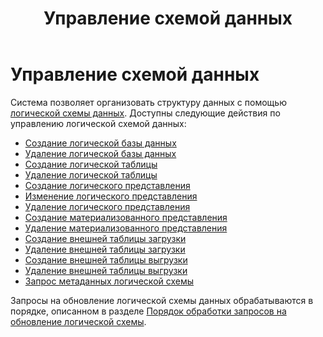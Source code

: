 ﻿---
layout: default
title: Управление схемой данных
nav_order: 2
parent: Работа с системой
has_children: true
has_toc: false
---

# Управление схемой данных

Система позволяет организовать структуру данных с помощью [логической схемы данных](../../Обзор_понятий_компонентов_и_связей/Основные_понятия/Логическая_схема_данных/Логическая_схема_данных.md). 
Доступны следующие действия по управлению логической схемой данных:
*   [Создание логической базы данных](Создание_логической_базы_данных/Создание_логической_базы_данных.md)
*   [Удаление логической базы данных](Удаление_логической_базы_данных/Удаление_логической_базы_данных.md)
*   [Создание логической таблицы](Создание_логической_таблицы/Создание_логической_таблицы.md)
*   [Удаление логической таблицы](Удаление_логического_представления/Удаление_логического_представления.md)
*   [Создание логического представления](Создание_логического_представления/Создание_логического_представления.md)
*   [Изменение логического представления](Изменение_логического_представления/Изменение_логического_представления.md)
*   [Удаление логического представления](Удаление_логического_представления/Удаление_логического_представления.md)
*   [Создание материализованного представления](Создание_материализованного_представления/Создание_материализованного_представления.md)
*   [Удаление материализованного представления](Удаление_материализованного_представления/Удаление_материализованного_представления.md)
*   [Создание внешней таблицы загрузки](Создание_внешней_таблицы_загрузки/Создание_внешней_таблицы_загрузки.md)
*   [Удаление внешней таблицы загрузки](Удаление_внешней_таблицы_загрузки/Удаление_внешней_таблицы_загрузки.md)
*   [Создание внешней таблицы выгрузки](Создание_внешней_таблицы_выгрузки/Создание_внешней_таблицы_выгрузки.md)
*   [Удаление внешней таблицы выгрузки](Удаление_внешней_таблицы_выгрузки/Удаление_внешней_таблицы_выгрузки.md)
*   [Запрос метаданных логической схемы](Запрос_метаданных_логической_схемы/Запрос_метаданных_логической_схемы.md)

Запросы на обновление логической схемы данных обрабатываются в порядке, описанном в разделе 
[Порядок обработки запросов на обновление логической схемы](../../Обзор_понятий_компонентов_и_связей/Связи_с_другими_системами_и_компонентами/Порядок_обработки_запросов_на_обновление_логической_схемы/Порядок_обработки_запросов_на_обновление_логической_схемы.md).